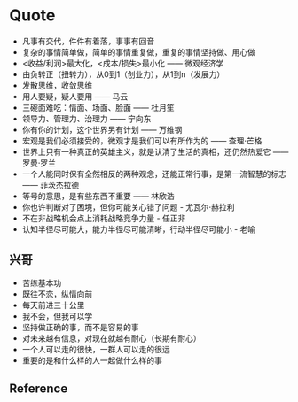 # Quote

- 凡事有交代，件件有着落，事事有回音
- 复杂的事情简单做，简单的事情重复做，重复的事情坚持做、用心做
- <收益/利润>最大化，<成本/损失>最小化 —— 微观经济学
- 由负转正（扭转力），从0到1（创业力），从1到n（发展力）
- 发散思维，收敛思维
- 用人要疑，疑人要用 —— 马云
- 三碗面难吃：情面、场面、脸面 —— 杜月笙
- 领导力、管理力、治理力 —— 宁向东
- 你有你的计划，这个世界另有计划 —— 万维钢
- 宏观是我们必须接受的，微观才是我们可以有所作为的 —— 查理·芒格
- 世界上只有一种真正的英雄主义，就是认清了生活的真相，还仍然热爱它 —— 罗曼·罗兰
- 一个人能同时保有全然相反的两种观念，还能正常行事，是第一流智慧的标志 —— 菲茨杰拉德
- 等号的意思，是有些东西不重要 —— 林欣浩
- 你也许判断对了困境，但你可能关心错了问题 - 尤瓦尔·赫拉利
- 不在非战略机会点上消耗战略竞争力量 - 任正非
- 认知半径尽可能大，能力半径尽可能清晰，行动半径尽可能小 - 老喻

## 兴哥

- 苦练基本功
- 既往不恋，纵情向前
- 每天前进三十公里
- 我不会，但我可以学
- 坚持做正确的事，而不是容易的事
- 对未来越有信息，对现在就越有耐心（长期有耐心）
- 一个人可以走的很快，一群人可以走的很远
- 重要的是和什么样的人一起做什么样的事

## Reference
